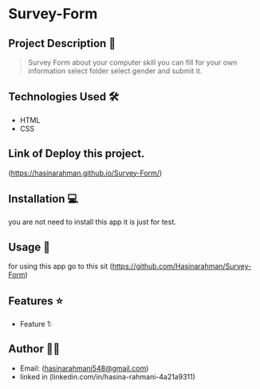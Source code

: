 # Survey-Form

## Project Description 📝

> Survey Form about your computer skill
you can fill for your own information
select folder
select gender
and submit it.

## Technologies Used 🛠️
- HTML
- CSS

## Link of Deploy this project.
(https://hasinarahman.github.io/Survey-Form/)

## Installation 💻
you are not need to install this app it is just for test.


## Usage 🎯
for using this app go to this sit  (https://github.com/Hasinarahman/Survey-Form)

## Features ⭐
- Feature 1: <nav id="nav-bar">

## Author 👩‍💻
- Email: (hasinarahmani548@gmail.com)
- linked in (linkedin.com/in/hasina-rahmani-4a21a9311)
